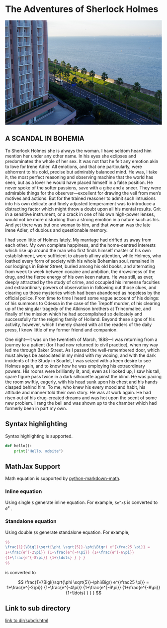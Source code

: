 # The Adventures of Sherlock Holmes

![Example Image](static/sample.jpg)

## A SCANDAL IN BOHEMIA

To Sherlock Holmes she is always the woman. I have seldom heard him mention her under any other name. In his eyes she eclipses and predominates the whole of her sex. It was not that he felt any emotion akin to love for Irene Adler. All emotions, and that one particularly, were abhorrent to his cold, precise but admirably balanced mind. He was, I take it, the most perfect reasoning and observing machine that the world has seen, but as a lover he would have placed himself in a false position. He never spoke of the softer passions, save with a gibe and a sneer. They were admirable things for the observer—excellent for drawing the veil from men’s motives and actions. But for the trained reasoner to admit such intrusions into his own delicate and finely adjusted temperament was to introduce a distracting factor which might throw a doubt upon all his mental results. Grit in a sensitive instrument, or a crack in one of his own high-power lenses, would not be more disturbing than a strong emotion in a nature such as his. And yet there was but one woman to him, and that woman was the late Irene Adler, of dubious and questionable memory.

I had seen little of Holmes lately. My marriage had drifted us away from each other. My own complete happiness, and the home-centred interests which rise up around the man who first finds himself master of his own establishment, were sufficient to absorb all my attention, while Holmes, who loathed every form of society with his whole Bohemian soul, remained in our lodgings in Baker Street, buried among his old books, and alternating from week to week between cocaine and ambition, the drowsiness of the drug, and the fierce energy of his own keen nature. He was still, as ever, deeply attracted by the study of crime, and occupied his immense faculties and extraordinary powers of observation in following out those clues, and clearing up those mysteries which had been abandoned as hopeless by the official police. From time to time I heard some vague account of his doings: of his summons to Odessa in the case of the Trepoff murder, of his clearing up of the singular tragedy of the Atkinson brothers at Trincomalee, and finally of the mission which he had accomplished so delicately and successfully for the reigning family of Holland. Beyond these signs of his activity, however, which I merely shared with all the readers of the daily press, I knew little of my former friend and companion.

One night—it was on the twentieth of March, 1888—I was returning from a journey to a patient (for I had now returned to civil practice), when my way led me through Baker Street. As I passed the well-remembered door, which must always be associated in my mind with my wooing, and with the dark incidents of the Study in Scarlet, I was seized with a keen desire to see Holmes again, and to know how he was employing his extraordinary powers. His rooms were brilliantly lit, and, even as I looked up, I saw his tall, spare figure pass twice in a dark silhouette against the blind. He was pacing the room swiftly, eagerly, with his head sunk upon his chest and his hands clasped behind him. To me, who knew his every mood and habit, his attitude and manner told their own story. He was at work again. He had risen out of his drug-created dreams and was hot upon the scent of some new problem. I rang the bell and was shown up to the chamber which had formerly been in part my own.

## Syntax highlighting

Syntax highlighting is supported.

```python
def hello():
    print("Hello, mdsite")
```

## MathJax Support

Math equation is supported by [python-markdown-math](https://github.com/mitya57/python-markdown-math).

### Inline equation

Using single `$` generate inline equation.
For example, `$e^x$` is converted to $e^x$ .


### Standalone equation

Using double `$$` generate standalone equation.
For example,

```tex
$$
\frac{1}{\Bigl(\sqrt{\phi \sqrt{5}}-\phi\Bigr) e^{\frac25 \pi}} =
1+\frac{e^{-2\pi}} {1+\frac{e^{-4\pi}} {1+\frac{e^{-6\pi}}
{1+\frac{e^{-8\pi}} {1+\ldots} } } }
$$
```

is converted to

$$
\frac{1}{\Bigl(\sqrt{\phi \sqrt{5}}-\phi\Bigr) e^{\frac25 \pi}} =
1+\frac{e^{-2\pi}} {1+\frac{e^{-4\pi}} {1+\frac{e^{-6\pi}}
{1+\frac{e^{-8\pi}} {1+\ldots} } } }
$$

## Link to sub directory

[link to dir/subdir.html](./dir/subdir.html)